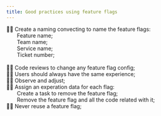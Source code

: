 ```yaml
---
title: Good practices using feature flags
---
```


☝🏽 Create a naming convecting to name the feature flags:<br/>
&emsp;&emsp;Feature name;<br/>
&emsp;&emsp;Team name;<br/>
&emsp;&emsp;Service name;<br/>
&emsp;&emsp;Ticket number;<br/>
<br/>
☝🏽 Code reviews to change any feature flag config;<br/>
☝🏽 Users should always have the same experience;<br/>
☝🏽 Observe and adjust;<br/>
☝🏽 Assign an experation data for each flag:<br/>
&emsp;&emsp;Create a task to remove the feature flag;<br/>
&emsp;&emsp;Remove the feature flag and all the code related with it;<br/>
☝🏽 Never reuse a feature flag;<br/>